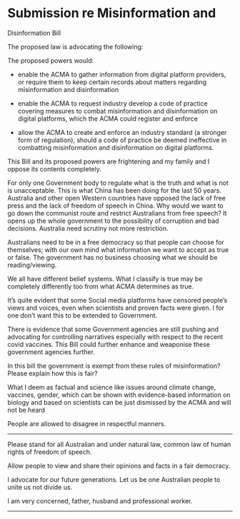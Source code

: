 # Submission re Misinformation and
 Disinformation Bill

The proposed law is advocating the following:

The proposed powers would:

  - enable the ACMA to gather information from digital platform providers, or require
them to keep certain records about matters regarding misinformation and
disinformation

  - enable the ACMA to request industry develop a code of practice covering measures
to combat misinformation and disinformation on digital platforms, which the ACMA
could register and enforce

  - allow the ACMA to create and enforce an industry standard (a stronger form of
regulation), should a code of practice be deemed ineffective in combatting
misinformation and disinformation on digital platforms.

This Bill and its proposed powers are frightening and my family and I oppose its
contents completely.

For only one Government body to regulate what is the truth and what is not is
unacceptable. This is what China has been doing for the last 50 years. Australia and
other open Western countries have opposed the lack of free press and the lack of
freedom of speech in China. Why would we want to go down the communist route and
restrict Australians from free speech? It opens up the whole government to the
possibility of corruption and bad decisions. Australia need scrutiny not more restriction.

Australians need to be in a free democracy so that people can choose for themselves;
with our own mind what information we want to accept as true or false. The government
has no business choosing what we should be reading/viewing.

We all have different belief systems. What I classify is true may be completely differently
too from what ACMA determines as true.

It’s quite evident that some Social media platforms have censored people’s views and
voices, even when scientists and proven facts were given. I for one don’t want this to be
extended to Government.

There is evidence that some Government agencies are still pushing and advocating for
controlling narratives especially with respect to the recent covid vaccines. This Bill
could further enhance and weaponise these government agencies further.

In this bill the government is exempt from these rules of misinformation? Please explain
how this is fair?

What I deem as factual and science like issues around climate change, vaccines, gender,
which can be shown with evidence-based information on biology and based on scientists
can be just dismissed by the ACMA and will not be heard

People are allowed to disagree in respectful manners.


-----

Please stand for all Australian and under natural law, common law of human rights of
freedom of speech.

Allow people to view and share their opinions and facts in a fair democracy.

I advocate for our future generations. Let us be one Australian people to unite us not
divide us.

I am very concerned, father, husband and professional worker.


-----

